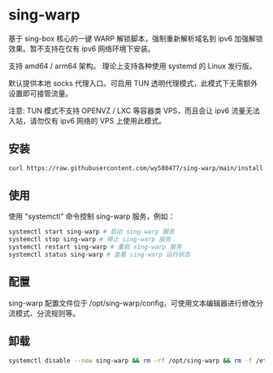 # sing-warp

基于 sing-box 核心的一键 WARP 解锁脚本，强制重新解析域名到 ipv6 加强解锁效果。暂不支持在仅有 ipv6 网络环境下安装。

支持 amd64 / arm64 架构。 理论上支持各种使用 systemd 的 Linux 发行版。

默认提供本地 socks 代理入口。可启用 TUN 透明代理模式，此模式下无需额外设置即可接管流量。

注意: TUN 模式不支持 OPENVZ / LXC 等容器类 VPS，而且会让 ipv6 流量无法入站，请勿仅有 ipv6 网络的 VPS 上使用此模式。


## 安装

```bash
curl https://raw.githubusercontent.com/wy580477/sing-warp/main/install.sh | sudo bash 
```

## 使用

使用 "systemctl" 命令控制 sing-warp 服务，例如：

```bash
systemctl start sing-warp # 启动 sing-warp 服务
systemctl stop sing-warp # 停止 sing-warp 服务
systemctl restart sing-warp # 重启 sing-warp 服务
systemctl status sing-warp # 查看 sing-warp 运行状态
```

## 配置

sing-warp 配置文件位于 /opt/sing-warp/config，可使用文本编辑器进行修改分流模式、分流规则等。

## 卸载

```bash
systemctl disable --now sing-warp && rm -rf /opt/sing-warp && rm -f /etc/systemd/system/sing-warp.service
```
